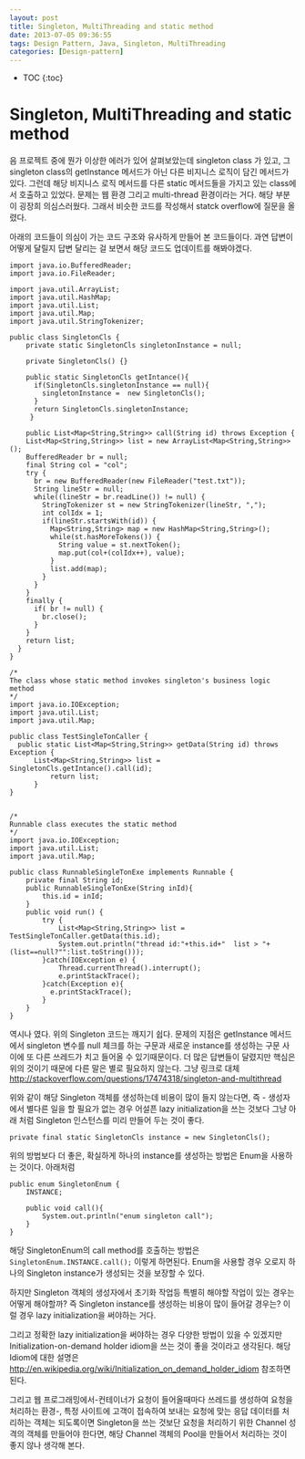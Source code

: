 ```yaml
---
layout: post
title: Singleton, MultiThreading and static method
date: 2013-07-05 09:36:55
tags: Design Pattern, Java, Singleton, MultiThreading
categories: [Design-pattern]
---
```

* TOC
{:toc}

# Singleton, MultiThreading and static method

음 프로젝트 중에 뭔가 이상한 에러가 있어 살펴보았는데 singleton class 가 있고, 그 singleton class의 getInstance 메서드가 아닌 다른 비지니스 로직이 담긴 메서드가 있다. 그런데 해당 비지니스 로직 메서드를 다른 static 메서드들을 가지고 있는 class에서 호출하고 있었다.
문제는 웹 환경 그리고 multi-thread 환경이라는 거다. 해당 부분이 굉장희 의심스러웠다. 그래서 비슷한 코드를 작성해서 statck overflow에 질문을 올렸다.

아래의 코드들이 의심이 가는 코드 구조와 유사하게 만들어 본 코드들이다. 과연 답변이 어떻게 달릴지 답변 달리는 걸 보면서 해당 코드도 업데이트를 해봐야겠다.

```
import java.io.BufferedReader;
import java.io.FileReader;

import java.util.ArrayList;
import java.util.HashMap;
import java.util.List;
import java.util.Map;
import java.util.StringTokenizer;

public class SingletonCls {
    private static SingletonCls singletonInstance = null;

    private SingletonCls() {}

    public static SingletonCls getIntance(){
      if(SingletonCls.singletonInstance == null){
        singletonInstance =  new SingletonCls();
      }
      return SingletonCls.singletonInstance;
     }

    public List<Map<String,String>> call(String id) throws Exception {
    List<Map<String,String>> list = new ArrayList<Map<String,String>>();
    BufferedReader br = null;
    final String col = "col";
    try {
      br = new BufferedReader(new FileReader("test.txt"));
      String lineStr = null;
      while((lineStr = br.readLine()) != null) {
        StringTokenizer st = new StringTokenizer(lineStr, ",");
        int colIdx = 1;
        if(lineStr.startsWith(id)) {
          Map<String,String> map = new HashMap<String,String>();
          while(st.hasMoreTokens()) {
            String value = st.nextToken();
            map.put(col+(colIdx++), value);
          }
          list.add(map);
        }
      }
    }
    finally {
      if( br != null) {
        br.close();
      }
    }
    return list;
  }
}

/*
The class whose static method invokes singleton's business logic method
*/
import java.io.IOException;
import java.util.List;
import java.util.Map;

public class TestSingleTonCaller {
  public static List<Map<String,String>> getData(String id) throws Exception {
      List<Map<String,String>> list = SingletonCls.getIntance().call(id);
          return list;
      }
}


/*
Runnable class executes the static method
*/
import java.io.IOException;
import java.util.List;
import java.util.Map;

public class RunnableSingleTonExe implements Runnable {
    private final String id;
    public RunnableSingleTonExe(String inId){
        this.id = inId;
    }
    public void run() {
        try {
            List<Map<String,String>> list = TestSingleTonCaller.getData(this.id);
            System.out.println("thread id:"+this.id+"  list > "+ (list==null?"":list.toString()));
        }catch(IOException e) {
            Thread.currentThread().interrupt();
            e.printStackTrace();
        }catch(Exception e){
          e.printStackTrace();
        }
    }
}

```

역시나 였다. 위의 Singleton 코드는 깨지기 쉽다.  문제의 지점은 getInstance 메서드에서 singleton 변수를 null 체크를 하는 구문과
새로운  instance를 생성하는 구문 사이에 또 다른 쓰레드가 치고 들어올 수 있기때문이다.
더 많은 답변들이 달렸지만 핵심은 위의 것이기 때문에 다른 말은 별로 필요하지 않는다.
그냥 링크로 대체 http://stackoverflow.com/questions/17474318/singleton-and-multithread

위와 같이 해당 Singleton 객체를 생성하는데 비용이 많이 들지 않는다면, 즉 - 생성자에서 별다른 일을 할 필요가 없는 경우 어설픈 lazy initialization을 쓰는 것보다 그냥 아래 처럼 Singleton 인스턴스를 미리 만들어 두는 것이 좋다.

```
private final static SingletonCls instance = new SingletonCls();
```

위의 방법보다 더 좋은, 확실하게 하나의 instance를 생성하는 방법은 Enum을 사용하는 것이다. 아래처럼

```
public enum SingletonEnum {
	INSTANCE;

	public void call(){
		System.out.println("enum singleton call");
	}
}
```
해당 SingletonEnum의 call method를 호출하는 방법은 ```SingletonEnum.INSTANCE.call();``` 이렇게 하면된다. Enum을 사용할 경우 오로지 하나의 Singleton  instance가 생성되는 것을 보장할 수 있다.

하지만 Singleton 객체의 생성자에서 초기화 작업등 특별히 해야할 작업이 있는 경우는 어떻게 해야할까? 즉 Singleton instance를 생성하는 비용이 많이 들어갈 경우는? 이럴 경우 lazy initialization을 써야하는 거다.

그리고 정확한 lazy initialization을 써야하는 경우 다양한 방법이 있을 수 있겠지만 Initialization-on-demand holder idiom을 쓰는 것이 좋을 것이라고 생각된다.
해당 Idiom에 대한 설명은 http://en.wikipedia.org/wiki/Initialization_on_demand_holder_idiom 참조하면 된다.

그리고 웹 프로그래밍에서-컨테이너가 요청이 들어올때마다 쓰레드를 생성하여 요청을 처리하는 환경-, 특정 사이트에 고객이 접속하여 보내는 요청에 맞는 응답 데이터를 처리하는 객체는 되도록이면 Singleton을 쓰는 것보단 요청을 처리하기 위한 Channel 성격의 객체를 만들어야 한다면, 해당 Channel 객체의 Pool을 만들어서 처리하는 것이 좋지 않나 생각해 본다.
